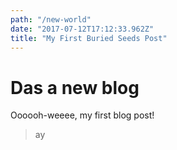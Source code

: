 ```yaml
---
path: "/new-world"
date: "2017-07-12T17:12:33.962Z"
title: "My First Buried Seeds Post"
---
```


# Das a new blog

Oooooh-weeee, my first blog post!

> ay